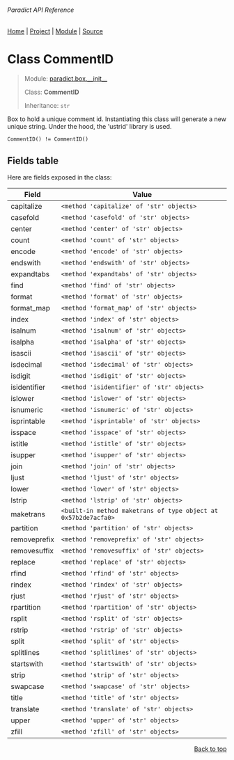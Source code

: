 ###### Paradict API Reference
[Home](/docs/api/README.md) | [Project](/README.md) | [Module](/docs/api/modules/paradict/box/__init__/README.md) | [Source](/paradict/box/__init__.py)

# Class CommentID
> Module: [paradict.box.\_\_init\_\_](/docs/api/modules/paradict/box/__init__/README.md)
>
> Class: **CommentID**
>
> Inheritance: `str`

Box to hold a unique comment id.
Instantiating this class will generate a new unique string.
Under the hood, the 'ustrid' library is used.
```
CommentID() != CommentID()
```

## Fields table
Here are fields exposed in the class:

| Field | Value |
| --- | --- |
| capitalize | `<method 'capitalize' of 'str' objects>` |
| casefold | `<method 'casefold' of 'str' objects>` |
| center | `<method 'center' of 'str' objects>` |
| count | `<method 'count' of 'str' objects>` |
| encode | `<method 'encode' of 'str' objects>` |
| endswith | `<method 'endswith' of 'str' objects>` |
| expandtabs | `<method 'expandtabs' of 'str' objects>` |
| find | `<method 'find' of 'str' objects>` |
| format | `<method 'format' of 'str' objects>` |
| format\_map | `<method 'format_map' of 'str' objects>` |
| index | `<method 'index' of 'str' objects>` |
| isalnum | `<method 'isalnum' of 'str' objects>` |
| isalpha | `<method 'isalpha' of 'str' objects>` |
| isascii | `<method 'isascii' of 'str' objects>` |
| isdecimal | `<method 'isdecimal' of 'str' objects>` |
| isdigit | `<method 'isdigit' of 'str' objects>` |
| isidentifier | `<method 'isidentifier' of 'str' objects>` |
| islower | `<method 'islower' of 'str' objects>` |
| isnumeric | `<method 'isnumeric' of 'str' objects>` |
| isprintable | `<method 'isprintable' of 'str' objects>` |
| isspace | `<method 'isspace' of 'str' objects>` |
| istitle | `<method 'istitle' of 'str' objects>` |
| isupper | `<method 'isupper' of 'str' objects>` |
| join | `<method 'join' of 'str' objects>` |
| ljust | `<method 'ljust' of 'str' objects>` |
| lower | `<method 'lower' of 'str' objects>` |
| lstrip | `<method 'lstrip' of 'str' objects>` |
| maketrans | `<built-in method maketrans of type object at 0x57b2de7acfa0>` |
| partition | `<method 'partition' of 'str' objects>` |
| removeprefix | `<method 'removeprefix' of 'str' objects>` |
| removesuffix | `<method 'removesuffix' of 'str' objects>` |
| replace | `<method 'replace' of 'str' objects>` |
| rfind | `<method 'rfind' of 'str' objects>` |
| rindex | `<method 'rindex' of 'str' objects>` |
| rjust | `<method 'rjust' of 'str' objects>` |
| rpartition | `<method 'rpartition' of 'str' objects>` |
| rsplit | `<method 'rsplit' of 'str' objects>` |
| rstrip | `<method 'rstrip' of 'str' objects>` |
| split | `<method 'split' of 'str' objects>` |
| splitlines | `<method 'splitlines' of 'str' objects>` |
| startswith | `<method 'startswith' of 'str' objects>` |
| strip | `<method 'strip' of 'str' objects>` |
| swapcase | `<method 'swapcase' of 'str' objects>` |
| title | `<method 'title' of 'str' objects>` |
| translate | `<method 'translate' of 'str' objects>` |
| upper | `<method 'upper' of 'str' objects>` |
| zfill | `<method 'zfill' of 'str' objects>` |

<p align="right"><a href="#paradict-api-reference">Back to top</a></p>
